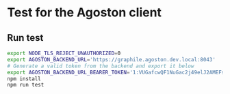 # Test for the Agoston client

## Run test

```bash
export NODE_TLS_REJECT_UNAUTHORIZED=0
export AGOSTON_BACKEND_URL='https://graphile.agoston.dev.local:8043'
# Generate a valid token from the backend and export it below
export AGOSTON_BACKEND_URL_BEARER_TOKEN='1:VUGafcwQF1NuGac2j49elJ2AMEFsxP6pSWWg2dVTrF6xQggcZzJblWgpzu7YXsvyLBGclY'
npm install
npm run test
```
